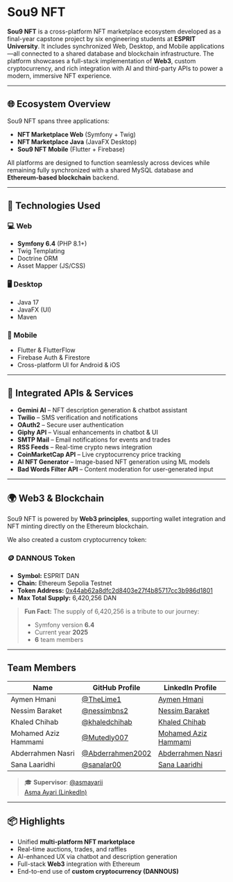 # Sou9 NFT

**Sou9 NFT** is a cross-platform NFT marketplace ecosystem developed as a final-year capstone project by six engineering students at **ESPRIT University**. It includes synchronized Web, Desktop, and Mobile applications—all connected to a shared database and blockchain infrastructure. The platform showcases a full-stack implementation of **Web3**, custom cryptocurrency, and rich integration with AI and third-party APIs to power a modern, immersive NFT experience.

---

## 🌐 Ecosystem Overview

Sou9 NFT spans three applications:

* **NFT Marketplace Web** (Symfony + Twig)
* **NFT Marketplace Java** (JavaFX Desktop)
* **Sou9 NFT Mobile** (Flutter + Firebase)

All platforms are designed to function seamlessly across devices while remaining fully synchronized with a shared MySQL database and **Ethereum-based blockchain** backend.

---

## 🚀 Technologies Used

### 💻 Web

* **Symfony 6.4** (PHP 8.1+)
* Twig Templating
* Doctrine ORM
* Asset Mapper (JS/CSS)

### 🖥️ Desktop

* Java 17
* JavaFX (UI)
* Maven

### 📱 Mobile

* Flutter & FlutterFlow
* Firebase Auth & Firestore
* Cross-platform UI for Android & iOS

---

## 🔌 Integrated APIs & Services

* **Gemini AI** – NFT description generation & chatbot assistant
* **Twilio** – SMS verification and notifications
* **OAuth2** – Secure user authentication
* **Giphy API** – Visual enhancements in chatbot & UI
* **SMTP Mail** – Email notifications for events and trades
* **RSS Feeds** – Real-time crypto news integration
* **CoinMarketCap API** – Live cryptocurrency price tracking
* **AI NFT Generator** – Image-based NFT generation using ML models
* **Bad Words Filter API** – Content moderation for user-generated input

---

## 🌍 Web3 & Blockchain

Sou9 NFT is powered by **Web3 principles**, supporting wallet integration and NFT minting directly on the Ethereum blockchain.

We also created a custom cryptocurrency token:

### 🪙 **DANNOUS Token**

* **Symbol:** ESPRIT DAN
* **Chain:** Ethereum Sepolia Testnet
* **Token Address:** [0x44ab62a8dfc2d8403e27f4b85717cc3b986d1801](https://sepolia.etherscan.io/token/0x44ab62a8dfc2d8403e27f4b85717cc3b986d1801)
* **Max Total Supply:** 6,420,256 DAN

> **Fun Fact:** The supply of 6,420,256 is a tribute to our journey:
>
> * Symfony version **6.4**
> * Current year **2025**
> * **6** team members

---

## Team Members

| Name                 | GitHub Profile                                         | LinkedIn Profile                                                          |
| -------------------- | ------------------------------------------------------ | ------------------------------------------------------------------------- |
| Aymen Hmani          | [@TheLime1](https://github.com/TheLime1)               | [Aymen Hmani](https://www.linkedin.com/in/aymen-hmani/)                   |
| Nessim Baraket       | [@nessimbns2](https://github.com/nessimbns2)           | [Nessim Baraket](https://www.linkedin.com/in/nessim-baraket-14360725b/)   |
| Khaled Chihab        | [@khaledchihab](https://github.com/khaledchihab)       | [Khaled Chihab](https://www.linkedin.com/in/khaled-chihab-a7037a338/)     |
| Mohamed Aziz Hammami | [@Mutedly007](https://github.com/Mutedly007)           | [Mohamed Aziz Hammami](https://www.linkedin.com/in/mohamed-aziz-hammami/) |
| Abderrahmen Nasri    | [@Abderrahmen2002](https://github.com/Abderrahmen2002) | [Abderrahmen Nasri](https://www.linkedin.com/in/abderrahmen-nasri/)       |
| Sana Laaridhi        | [@sanalar00](https://github.com/sanalar00)             | [Sana Laaridhi](https://www.linkedin.com/in/sana-laaridhi-36383b219/)     |



> 🎓 **Supervisor**: [@asmayarii](https://github.com/ayarii)  
> [Asma Ayari (LinkedIn)](https://www.linkedin.com/in/asma-ayari-19355088/)

---

## 📦 Highlights

* Unified **multi-platform NFT marketplace**
* Real-time auctions, trades, and raffles
* AI-enhanced UX via chatbot and description generation
* Full-stack **Web3** integration with Ethereum
* End-to-end use of **custom cryptocurrency (DANNOUS)**
